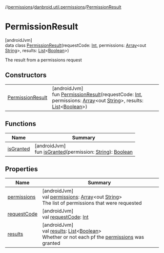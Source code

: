 //[permissions](../../../index.md)/[danbroid.util.permissions](../index.md)/[PermissionResult](index.md)

# PermissionResult

[androidJvm]\
data class [PermissionResult](index.md)(requestCode: [Int](https://kotlinlang.org/api/latest/jvm/stdlib/kotlin/-int/index.html), permissions: [Array](https://kotlinlang.org/api/latest/jvm/stdlib/kotlin/-array/index.html)&lt;out [String](https://kotlinlang.org/api/latest/jvm/stdlib/kotlin/-string/index.html)&gt;, results: [List](https://kotlinlang.org/api/latest/jvm/stdlib/kotlin.collections/-list/index.html)&lt;[Boolean](https://kotlinlang.org/api/latest/jvm/stdlib/kotlin/-boolean/index.html)&gt;)

The result from a permissions request

## Constructors

| | |
|---|---|
| [PermissionResult](-permission-result.md) | [androidJvm]<br>fun [PermissionResult](-permission-result.md)(requestCode: [Int](https://kotlinlang.org/api/latest/jvm/stdlib/kotlin/-int/index.html), permissions: [Array](https://kotlinlang.org/api/latest/jvm/stdlib/kotlin/-array/index.html)&lt;out [String](https://kotlinlang.org/api/latest/jvm/stdlib/kotlin/-string/index.html)&gt;, results: [List](https://kotlinlang.org/api/latest/jvm/stdlib/kotlin.collections/-list/index.html)&lt;[Boolean](https://kotlinlang.org/api/latest/jvm/stdlib/kotlin/-boolean/index.html)&gt;) |

## Functions

| Name | Summary |
|---|---|
| [isGranted](is-granted.md) | [androidJvm]<br>fun [isGranted](is-granted.md)(permission: [String](https://kotlinlang.org/api/latest/jvm/stdlib/kotlin/-string/index.html)): [Boolean](https://kotlinlang.org/api/latest/jvm/stdlib/kotlin/-boolean/index.html) |

## Properties

| Name | Summary |
|---|---|
| [permissions](permissions.md) | [androidJvm]<br>val [permissions](permissions.md): [Array](https://kotlinlang.org/api/latest/jvm/stdlib/kotlin/-array/index.html)&lt;out [String](https://kotlinlang.org/api/latest/jvm/stdlib/kotlin/-string/index.html)&gt;<br>The list of permissions that were requested |
| [requestCode](request-code.md) | [androidJvm]<br>val [requestCode](request-code.md): [Int](https://kotlinlang.org/api/latest/jvm/stdlib/kotlin/-int/index.html) |
| [results](results.md) | [androidJvm]<br>val [results](results.md): [List](https://kotlinlang.org/api/latest/jvm/stdlib/kotlin.collections/-list/index.html)&lt;[Boolean](https://kotlinlang.org/api/latest/jvm/stdlib/kotlin/-boolean/index.html)&gt;<br>Whether or not each pf the [permissions](permissions.md) was granted |
